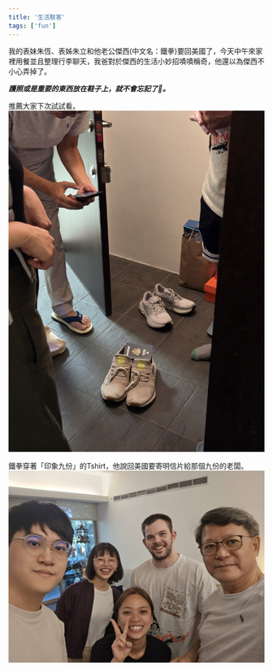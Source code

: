 ```yaml
---
title: '生活駭客'
tags: ['fun']
---
```

我的表妹朱恆、表姊朱立和他老公傑西(中文名：鐵拳)要回美國了，今天中午來家裡用餐並且整理行李聊天，我爸對於傑西的生活小妙招嘖嘖稱奇，他還以為傑西不小心弄掉了。

***護照或是重要的東西放在鞋子上，就不會忘記了🤣。***

推薦大家下次試試看。
![img](./img_20250927/resized.jpg)

鐵拳穿著「印象九份」的Tshirt，他說回美國要寄明信片給那個九份的老闆。
![img](./img_20250927/608606_0.jpg)